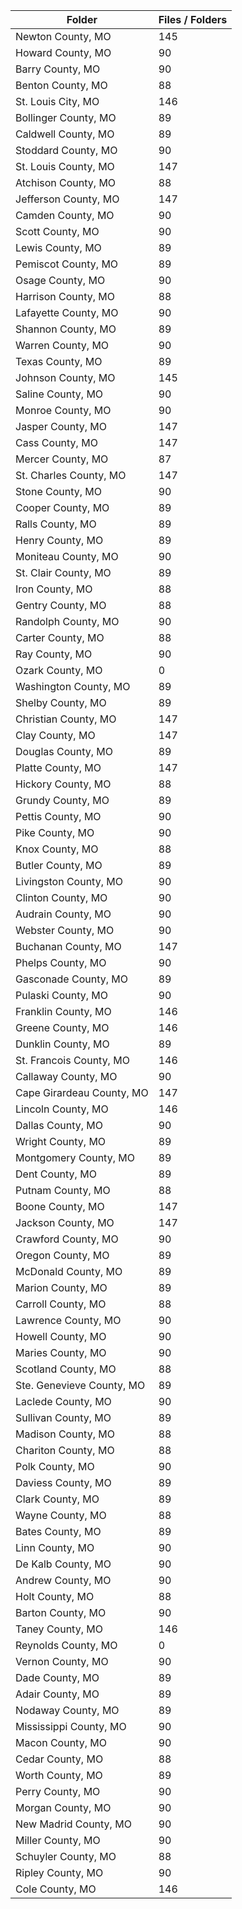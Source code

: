 | Folder                    |   Files / Folders |
|---------------------------|-------------------|
| Newton County, MO         |               145 |
| Howard County, MO         |                90 |
| Barry County, MO          |                90 |
| Benton County, MO         |                88 |
| St. Louis City, MO        |               146 |
| Bollinger County, MO      |                89 |
| Caldwell County, MO       |                89 |
| Stoddard County, MO       |                90 |
| St. Louis County, MO      |               147 |
| Atchison County, MO       |                88 |
| Jefferson County, MO      |               147 |
| Camden County, MO         |                90 |
| Scott County, MO          |                90 |
| Lewis County, MO          |                89 |
| Pemiscot County, MO       |                89 |
| Osage County, MO          |                90 |
| Harrison County, MO       |                88 |
| Lafayette County, MO      |                90 |
| Shannon County, MO        |                89 |
| Warren County, MO         |                90 |
| Texas County, MO          |                89 |
| Johnson County, MO        |               145 |
| Saline County, MO         |                90 |
| Monroe County, MO         |                90 |
| Jasper County, MO         |               147 |
| Cass County, MO           |               147 |
| Mercer County, MO         |                87 |
| St. Charles County, MO    |               147 |
| Stone County, MO          |                90 |
| Cooper County, MO         |                89 |
| Ralls County, MO          |                89 |
| Henry County, MO          |                89 |
| Moniteau County, MO       |                90 |
| St. Clair County, MO      |                89 |
| Iron County, MO           |                88 |
| Gentry County, MO         |                88 |
| Randolph County, MO       |                90 |
| Carter County, MO         |                88 |
| Ray County, MO            |                90 |
| Ozark County, MO          |                 0 |
| Washington County, MO     |                89 |
| Shelby County, MO         |                89 |
| Christian County, MO      |               147 |
| Clay County, MO           |               147 |
| Douglas County, MO        |                89 |
| Platte County, MO         |               147 |
| Hickory County, MO        |                88 |
| Grundy County, MO         |                89 |
| Pettis County, MO         |                90 |
| Pike County, MO           |                90 |
| Knox County, MO           |                88 |
| Butler County, MO         |                89 |
| Livingston County, MO     |                90 |
| Clinton County, MO        |                90 |
| Audrain County, MO        |                90 |
| Webster County, MO        |                90 |
| Buchanan County, MO       |               147 |
| Phelps County, MO         |                90 |
| Gasconade County, MO      |                89 |
| Pulaski County, MO        |                90 |
| Franklin County, MO       |               146 |
| Greene County, MO         |               146 |
| Dunklin County, MO        |                89 |
| St. Francois County, MO   |               146 |
| Callaway County, MO       |                90 |
| Cape Girardeau County, MO |               147 |
| Lincoln County, MO        |               146 |
| Dallas County, MO         |                90 |
| Wright County, MO         |                89 |
| Montgomery County, MO     |                89 |
| Dent County, MO           |                89 |
| Putnam County, MO         |                88 |
| Boone County, MO          |               147 |
| Jackson County, MO        |               147 |
| Crawford County, MO       |                90 |
| Oregon County, MO         |                89 |
| McDonald County, MO       |                89 |
| Marion County, MO         |                89 |
| Carroll County, MO        |                88 |
| Lawrence County, MO       |                90 |
| Howell County, MO         |                90 |
| Maries County, MO         |                90 |
| Scotland County, MO       |                88 |
| Ste. Genevieve County, MO |                89 |
| Laclede County, MO        |                90 |
| Sullivan County, MO       |                89 |
| Madison County, MO        |                88 |
| Chariton County, MO       |                88 |
| Polk County, MO           |                90 |
| Daviess County, MO        |                89 |
| Clark County, MO          |                89 |
| Wayne County, MO          |                88 |
| Bates County, MO          |                89 |
| Linn County, MO           |                90 |
| De Kalb County, MO        |                90 |
| Andrew County, MO         |                90 |
| Holt County, MO           |                88 |
| Barton County, MO         |                90 |
| Taney County, MO          |               146 |
| Reynolds County, MO       |                 0 |
| Vernon County, MO         |                90 |
| Dade County, MO           |                89 |
| Adair County, MO          |                89 |
| Nodaway County, MO        |                89 |
| Mississippi County, MO    |                90 |
| Macon County, MO          |                90 |
| Cedar County, MO          |                88 |
| Worth County, MO          |                89 |
| Perry County, MO          |                90 |
| Morgan County, MO         |                90 |
| New Madrid County, MO     |                90 |
| Miller County, MO         |                90 |
| Schuyler County, MO       |                88 |
| Ripley County, MO         |                90 |
| Cole County, MO           |               146 |